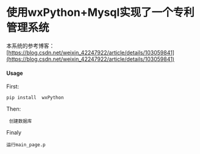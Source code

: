 
# 使用wxPython+Mysql实现了一个专利管理系统
本系统的参考博客：[https://blog.csdn.net/weixin_42247922/article/details/103059841](https://blog.csdn.net/weixin_42247922/article/details/103059841)

#### Usage
First:

    pip install  wxPython
Then:

     创建数据库

Finaly

    运行main_page.p

